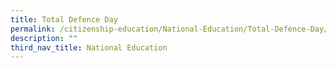 ```yaml
---
title: Total Defence Day
permalink: /citizenship-education/National-Education/Total-Defence-Day/
description: ""
third_nav_title: National Education
---
```

